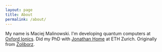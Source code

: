 ```yaml
---
layout: page
title: About
permalink: /about/
---
```


My name is Maciej Malinowski. I'm developing quantum computers at [Oxford Ionics](https://www.oxionics.com/). Did my PhD with [Jonathan Home](https://tiqi.ethz.ch/) at ETH Zurich. Originally from [Żoliborz](https://en.wikipedia.org/wiki/%C5%BBoliborz).